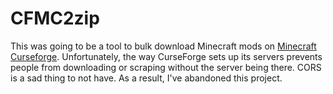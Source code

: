 # CFMC2zip
This was going to be a tool to bulk download Minecraft mods on [Minecraft Curseforge](minecraft.curseforge.com). Unfortunately, the way CurseForge sets up its servers prevents people from downloading or scraping without the server being there. CORS is a sad thing to not have. As a result, I've abandoned this project.
